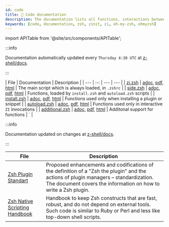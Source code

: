 ```yaml
---
id: code
title: 🔖 Code documentation
description: The documentation lists all functions, interactions between them, their comments, and features.
keywords: [code, documentation, zsh, zinit, zi, oh-my-zsh, ohmyzsh]
---
```


import APITable from '@site/src/components/APITable';

:::info

Documentation automatically updated every `Thursday 4:30 UTC` at [z-shell/docs](https://github.com/z-shell/docs).

:::

<APITable>

| File | Documentation | Description |
| --- | :-: | --- | --- |
| [zi.zsh](https://github.com/z-shell/zi/blob/main/zi.zsh) | [adoc](https://github.com/z-shell/docs/blob/main/code/zsdoc/asciidoc/zi.zsh.adoc), [pdf](https://github.com/z-shell/docs/blob/main/code/zsdoc/pdf/zi.zsh.pdf), [html](https://z-shell.github.io/docs/code/html/zi.zsh.html) | The main script which is always loaded, in `.zshrc` |
| [side.zsh](https://github.com/z-shell/zi/blob/main/lib/zsh/side.zsh) | [adoc](https://github.com/z-shell/docs/blob/main/code/zsdoc/asciidoc/side.zsh.adoc), [pdf](https://github.com/z-shell/docs/blob/main/code/zsdoc/pdf/side.zsh.pdf), [html](https://z-shell.github.io/docs/code/html/side.zsh.html) | Functions, loaded by `install.zsh` and `autoload.zsh` scripts |
| [install.zsh](https://github.com/z-shell/zi/blob/main/lib/zsh/install.zsh) | [adoc](https://github.com/z-shell/docs/blob/main/code/zsdoc/asciidoc/install.zsh.adoc), [pdf](https://github.com/z-shell/docs/blob/main/code/zsdoc/pdf/install.zsh.pdf), [html](https://z-shell.github.io/docs/code/html/install.zsh.html) | Functions used only when installing a plugin or snippet |
| [autoload.zsh](https://github.com/z-shell/zi/blob/main/lib/zsh/autoload.zsh) | [adoc](https://github.com/z-shell/docs/blob/main/code/zsdoc/asciidoc/autoload.zsh.adoc), [pdf](https://github.com/z-shell/docs/blob/main/code/zsdoc/pdf/autoload.zsh.pdf), [html](https://z-shell.github.io/docs/code/html/autoload.zsh.html) | Functions used only in interactive `ZI` invocations |
| [additional.zsh](https://github.com/z-shell/zi/blob/main/lib/zsh/additional.zsh) | [adoc](https://github.com/z-shell/docs/blob/main/code/zsdoc/asciidoc/additional.zsh.adoc), [pdf](https://github.com/z-shell/docs/blob/main/code/zsdoc/pdf/additional.zsh.pdf), [html](https://z-shell.github.io/docs/code/html/additional.zsh.html) | Additonal support for functions | ` |

</APITable>

:::info

Documentation updated on changes at [z-shell/docs](https://github.com/z-shell/docs).

:::

<APITable>

| File | Description |
| --- | --- |
| [Zsh Plugin Standart](https://z-shell.github.io/docs/zsh/Zsh-Plugin-Standard.html) | Proposed enhancements and codifications of the definition of a "Zsh the plugin" and the actions of plugin managers – standardization. The document covers the information on how to write a Zsh plugin. |
| [Zsh Native Scripting Handbook](https://z-shell.github.io/docs/zsh/Zsh-Native-Scripting-Handbook.html) | Handbook to keep Zsh constructs that are fast, robust, and do not depend on external tools. Such code is similar to Ruby or Perl and less like top-down shell scripts. |

</APITable>
